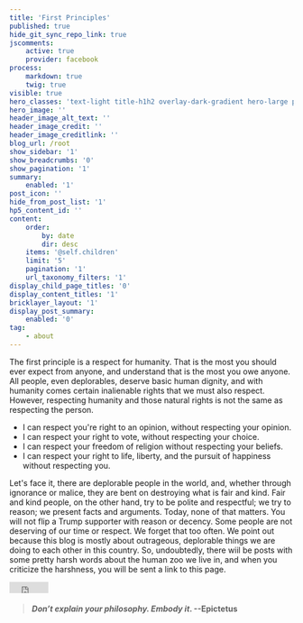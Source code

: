 ```yaml
---
title: 'First Principles'
published: true
hide_git_sync_repo_link: true
jscomments:
    active: true
    provider: facebook
process:
    markdown: true
    twig: true
visible: true
hero_classes: 'text-light title-h1h2 overlay-dark-gradient hero-large parallax'
hero_image: ''
header_image_alt_text: ''
header_image_credit: ''
header_image_creditlink: ''
blog_url: /root
show_sidebar: '1'
show_breadcrumbs: '0'
show_pagination: '1'
summary:
    enabled: '1'
post_icon: ''
hide_from_post_list: '1'
hp5_content_id: ''
content:
    order:
        by: date
        dir: desc
    items: '@self.children'
    limit: '5'
    pagination: '1'
    url_taxonomy_filters: '1'
display_child_page_titles: '0'
display_content_titles: '1'
bricklayer_layout: '1'
display_post_summary:
    enabled: '0'
tag:
    - about
---
```


The first principle is a respect for humanity. That is the most you should ever expect from anyone, and understand that is the most you owe anyone. All people, even deplorables, deserve basic human dignity, and with humanity comes certain inalienable rights that we must also respect. However, respecting humanity and those natural rights is not the same as respecting the person.
- I can respect you're right to an opinion, without respecting your opinion.
- I can respect your right to vote, without respecting your choice.
- I can respect your freedom of religion without respecting your beliefs.
- I can respect your right to life, liberty, and the pursuit of happiness without respecting you.

Let's face it, there are deplorable people in the world, and, whether through ignorance or malice, they are bent on destroying what is fair and kind. Fair and kind people, on the other hand, try to be polite and respectful; we try to reason; we present facts and arguments. Today, none of that matters. You will not flip a Trump supporter with reason or decency. Some people are not deserving of our time or respect. We forget that too often. We point out because this blog is mostly about outrageous, deplorable things we are doing to each other in this country. So, undoubtedly, there wiil be posts with some pretty harsh words about the human zoo we live in, and when you criticize the harshness, you will be sent a link to this page.

<iframe src="https://www.facebook.com/plugins/share_button.php?href=http%3A%2F%2Foutragefatigue.blog%2Ffirst-principles&layout=button_count&size=small&mobile_iframe=true&appId=437950656695336&width=69&height=20" width="69" height="20" style="border:none;overflow:hidden" scrolling="no" frameborder="0" allowTransparency="true" allow="encrypted-media"></iframe>

>#### _Don’t explain your philosophy. Embody it_. --Epictetus
